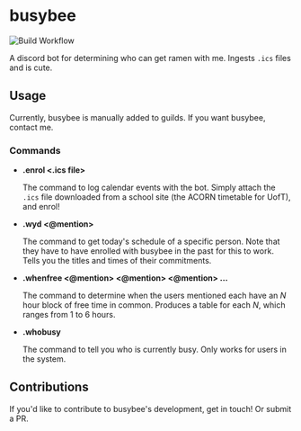 # busybee

![Build Workflow](https://github.com/kaspar-p/busybee/actions/workflows/build.yml/badge.svg)

A discord bot for determining who can get ramen with me. Ingests `.ics` files and is cute.

## Usage

Currently, busybee is manually added to guilds. If you want busybee, contact me.

### Commands

- **.enrol <.ics file>**

  The command to log calendar events with the bot. Simply attach the `.ics` file downloaded from a school site (the ACORN timetable for UofT), and enrol!

- **.wyd <@mention>**

  The command to get today's schedule of a specific person. Note that they have to have enrolled with busybee in the past for this to work. Tells you the titles and times of their commitments.

- **.whenfree <@mention> <@mention> <@mention> ...**

  The command to determine when the users mentioned each have an $N$ hour block of free time in common. Produces a table for each $N$, which ranges from 1 to 6 hours.

- **.whobusy**

  The command to tell you who is currently busy. Only works for users in the system.

## Contributions

If you'd like to contribute to busybee's development, get in touch! Or submit a PR.
